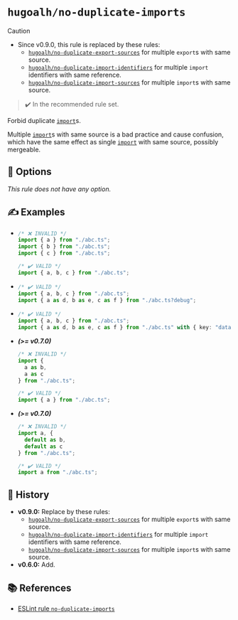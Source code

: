 # `hugoalh/no-duplicate-imports`

> [!CAUTION]
> - Since v0.9.0, this rule is replaced by these rules:
>   - [`hugoalh/no-duplicate-export-sources`][rule-hugoalh-no-duplicate-export-sources] for multiple `export`s with same source.
>   - [`hugoalh/no-duplicate-import-identifiers`][rule-hugoalh-no-duplicate-import-identifiers] for multiple `import` identifiers with same reference.
>   - [`hugoalh/no-duplicate-import-sources`][rule-hugoalh-no-duplicate-import-sources] for multiple `import`s with same source.

> ✔️ In the recommended rule set.

Forbid duplicate [`import`][ecmascript-import]s.

Multiple [`import`][ecmascript-import]s with same source is a bad practice and cause confusion, which have the same effect as single [`import`][ecmascript-import] with same source, possibly mergeable.

## 🔧 Options

*This rule does not have any option.*

## ✍️ Examples

- ```ts
  /* ❌ INVALID */
  import { a } from "./abc.ts";
  import { b } from "./abc.ts";
  import { c } from "./abc.ts";

  /* ✔️ VALID */
  import { a, b, c } from "./abc.ts";
  ```
- ```ts
  /* ✔️ VALID */
  import { a, b, c } from "./abc.ts";
  import { a as d, b as e, c as f } from "./abc.ts?debug";
  ```
- ```ts
  /* ✔️ VALID */
  import { a, b, c } from "./abc.ts";
  import { a as d, b as e, c as f } from "./abc.ts" with { key: "data" };
  ```
- ***(>= v0.7.0)***
  ```ts
  /* ❌ INVALID */
  import {
    a as b,
    a as c
  } from "./abc.ts";

  /* ✔️ VALID */
  import { a } from "./abc.ts";
  ```
- ***(>= v0.7.0)***
  ```ts
  /* ❌ INVALID */
  import a, {
    default as b,
    default as c
  } from "./abc.ts";

  /* ✔️ VALID */
  import a from "./abc.ts";
  ```

## 📜 History

- **v0.9.0:** Replace by these rules:
  - [`hugoalh/no-duplicate-export-sources`][rule-hugoalh-no-duplicate-export-sources] for multiple `export`s with same source.
  - [`hugoalh/no-duplicate-import-identifiers`][rule-hugoalh-no-duplicate-import-identifiers] for multiple `import` identifiers with same reference.
  - [`hugoalh/no-duplicate-import-sources`][rule-hugoalh-no-duplicate-import-sources] for multiple `import`s with same source.
- **v0.6.0:** Add.

## 📚 References

- [ESLint rule `no-duplicate-imports`](https://eslint.org/docs/latest/rules/no-duplicate-imports)

[ecmascript-import]: https://developer.mozilla.org/en-US/docs/Web/JavaScript/Reference/Statements/import
[rule-hugoalh-no-duplicate-export-sources]: https://github.com/hugoalh/deno-lint-rules/blob/main/docs/rules/no-duplicate-export-sources.md
[rule-hugoalh-no-duplicate-import-identifiers]: https://github.com/hugoalh/deno-lint-rules/blob/main/docs/rules/no-duplicate-import-identifiers.md
[rule-hugoalh-no-duplicate-import-sources]: https://github.com/hugoalh/deno-lint-rules/blob/main/docs/rules/no-duplicate-import-sources.md
